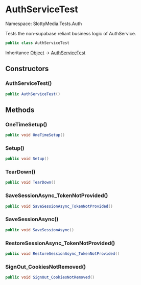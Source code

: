 # AuthServiceTest

Namespace: SlottyMedia.Tests.Auth

Tests the non-supabase reliant business logic of AuthService.

```csharp
public class AuthServiceTest
```

Inheritance [Object](https://docs.microsoft.com/en-us/dotnet/api/system.object) → [AuthServiceTest](./slottymedia.tests.auth.authservicetest.md)

## Constructors

### **AuthServiceTest()**

```csharp
public AuthServiceTest()
```

## Methods

### **OneTimeSetup()**

```csharp
public void OneTimeSetup()
```

### **Setup()**

```csharp
public void Setup()
```

### **TearDown()**

```csharp
public void TearDown()
```

### **SaveSessionAsync_TokenNotProvided()**

```csharp
public void SaveSessionAsync_TokenNotProvided()
```

### **SaveSessionAsync()**

```csharp
public void SaveSessionAsync()
```

### **RestoreSessionAsync_TokenNotProvided()**

```csharp
public void RestoreSessionAsync_TokenNotProvided()
```

### **SignOut_CookiesNotRemoved()**

```csharp
public void SignOut_CookiesNotRemoved()
```
